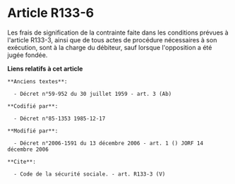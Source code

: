 # Article R133-6

Les frais de signification de la contrainte faite dans les conditions prévues à l'article R133-3, ainsi que de tous actes de
procédure nécessaires à son exécution, sont à la charge du débiteur, sauf lorsque l'opposition a été jugée fondée.

**Liens relatifs à cet article**

	**Anciens textes**:

	  - Décret n°59-952 du 30 juillet 1959 - art. 3 (Ab)

	**Codifié par**:

	  - Décret n°85-1353 1985-12-17

	**Modifié par**:

	  - Décret n°2006-1591 du 13 décembre 2006 - art. 1 () JORF 14 décembre 2006

	**Cite**:

	  - Code de la sécurité sociale. - art. R133-3 (V)
